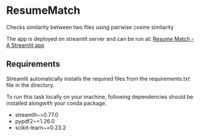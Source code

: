 # ResumeMatch
 Checks similarity between two files using pairwise cosine similarity
 
 
The app is deployed on streamlit server and can be run at: 
[Resume Match - A Streamlit app](https://share.streamlit.io/kashifm777/resumematch/main/ResumeMatch.py)

## Requirements

Streamlit automatically installs the required files from the requirements.txt file in the directory.

To run this task locally on your machine, following dependencies should be installed alongwith your conda package.

* streamlit~=0.77.0
* pypdf2~=1.26.0
* scikit-learn~=0.23.2


